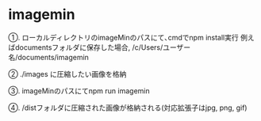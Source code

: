 # imagemin
①. ローカルディレクトリのimageMinのパスにて､cmdでnpm install実行
  例えばdocumentsフォルダに保存した場合, /c/Users/ユーザー名/documents/imagemin

②  ./images に圧縮したい画像を格納

③. imageMinのパスにてnpm run imagemin

④. /distフォルダに圧縮された画像が格納される(対応拡張子はjpg, png, gif)
